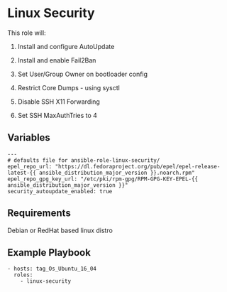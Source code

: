 Linux Security
=========

This role will: 

1. Install and configure AutoUpdate

2. Install and enable Fail2Ban

3. Set User/Group Owner on bootloader config

4. Restrict Core Dumps - using sysctl

5.  Disable SSH X11 Forwarding
  
6. Set SSH MaxAuthTries to 4 


Variables
------------

```
---
# defaults file for ansible-role-linux-security/
epel_repo_url: "https://dl.fedoraproject.org/pub/epel/epel-release-latest-{{ ansible_distribution_major_version }}.noarch.rpm"
epel_repo_gpg_key_url: "/etc/pki/rpm-gpg/RPM-GPG-KEY-EPEL-{{ ansible_distribution_major_version }}"
security_autoupdate_enabled: true
```


Requirements
------------

Debian or RedHat based linux distro


Example Playbook
----------------

    - hosts: tag_Os_Ubuntu_16_04
      roles:
        - linux-security

